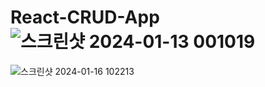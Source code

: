 # React-CRUD-App![스크린샷 2024-01-13 001019](https://github.com/Jack11140/React-CRUD-App/assets/151929388/731a46e1-edb3-4dac-a3d1-b95a7c8b13be)
![스크린샷 2024-01-16 102213](https://github.com/Jack11140/React-CRUD-App/assets/151929388/ccfa3527-059c-403e-b810-2dc6958b76fe)
